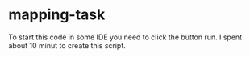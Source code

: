 # mapping-task
To start this code in some IDE you need to click the button run.
I spent about 10 minut to create this script. 